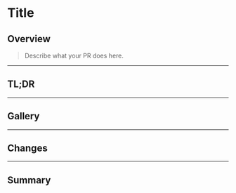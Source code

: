 # Title <!-- **IMPORTANT:** brief & descriptive. Don't use the branch name -->

## Overview

> Describe what your PR does here.

---

## TL;DR

<!-- List any steps devs have to take after pulling this down -->

---

## Gallery

<!-- Screenshots to show changes, or delete if no visual changes -->

---

## Changes

<!-- Changes Guide
  Break your changes into either files or categories, depending on how wide-ranging the PR is. For example...

  **Category** or **`file.js`**

  Brief description of changes

  - details in bullet points, if necessary
-->

---

## Summary

<!-- Describe this PR with a non-technical and absurd metaphor -->
